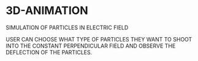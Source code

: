 # 3D-ANIMATION
SIMULATION OF PARTICLES IN ELECTRIC FIELD

USER CAN CHOOSE WHAT TYPE OF PARTICLES THEY WANT TO SHOOT INTO THE CONSTANT PERPENDICULAR FIELD AND OBSERVE THE DEFLECTION OF THE PARTICLES.
